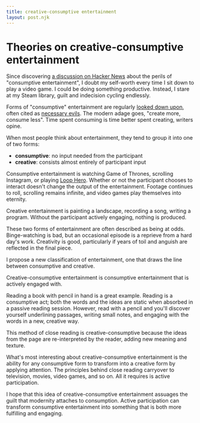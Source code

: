 ```yaml
---
title: creative-consumptive entertainment
layout: post.njk
---
```


# Theories on creative-consumptive entertainment

Since discovering [a discussion on Hacker News](https://news.ycombinator.com/item?id=20781463) about the perils of "consumptive entertainment", I doubt my self-worth every time I sit down to play a video game. I could be doing something productive. Instead, I stare at my Steam library, guilt and indecision cycling endlessly.

Forms of "consumptive" entertainment are regularly [looked down upon](https://blog.tjcx.me/p/consume-less-create-more), often cited as [necessary evils](https://www.theminimalists.com/create-consume/). The modern adage goes, "create more, consume less". Time spent consuming is time better spent creating, writers opine.

When most people think about entertainment, they tend to group it into one of two forms:

- **consumptive**: no input needed from the participant
- **creative**: consists almost entirely of participant input

Consumptive entertainment is watching Game of Thrones, scrolling Instagram, or playing [Loop Hero](https://www.loophero.com/). Whether or not the participant chooses to interact doesn't change the output of the entertainment. Footage continues to roll, scrolling remains infinite, and video games play themselves into eternity.

Creative entertainment is painting a landscape, recording a song, writing a program. Without the participant actively engaging, nothing is produced.

These two forms of entertainment are often described as being at odds. Binge-watching is bad, but an occasional episode is a reprieve from a hard day's work. Creativity is good, particularly if years of toil and anguish are reflected in the final piece.

I propose a new classification of entertainment, one that draws the line between consumptive and creative.

Creative-consumptive entertainment is consumptive entertainment that is actively engaged with.

Reading a book with pencil in hand is a great example. Reading is a consumptive act; both the words and the ideas are static when absorbed in a passive reading session. However, read with a pencil and you'll discover yourself underlining passages, writing small notes, and engaging with the words in a new, creative way.

This method of close reading is creative-consumptive because the ideas from the page are re-interpreted by the reader, adding new meaning and texture.

What's most interesting about creative-consumptive entertainment is the ability for any consumptive form to transform into a creative form by applying attention. The principles behind close reading carryover to television, movies, video games, and so on. All it requires is active participation.

I hope that this idea of creative-consumptive entertainment assuages the guilt that modernity attaches to consumption. Active participation can transform consumptive entertainment into something that is both more fulfilling and engaging.
